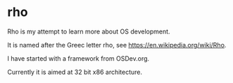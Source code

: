 # rho


Rho is my attempt to learn more about OS development.

It is named after the Greec letter rho, see https://en.wikipedia.org/wiki/Rho.

I have started with a framework from OSDev.org.

Currently it is aimed at 32 bit x86 architecture.
